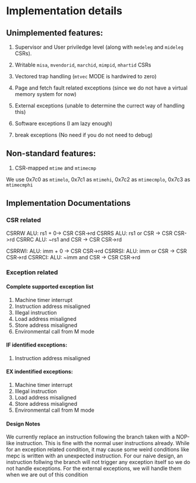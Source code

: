 # Implementation details

## Unimplemented features:

1. Supervisor and User priviledge level (along with `medeleg` and `mideleg` CSRs).

2. Writable `misa`, `mvendorid`, `marchid`, `mimpid`, `mhartid` CSRs

3. Vectored trap handling (`mtvec` MODE is hardwired to zero)

4. Page and fetch fault related exceptions (since we do not have a virtual memory system for now)

5. External exceptions (unable to determine the currect way of handling this)

6. Software exceptions (I am lazy enough)

7. break exceptions (No need if you do not need to debug)

## Non-standard features:

1. CSR-mapped `mtime` and `mtimecmp`

We use 0x7c0 as `mtimelo`, 0x7c1 as `mtimehi`, 0x7c2 as `mtimecmplo`, 0x7c3 as `mtimecmphi`


## Implementation Documentations

### CSR related

CSRRW ALU: rs1 + 0-> CSR CSR->rd
CSRRS ALU: rs1 or CSR -> CSR CSR->rd
CSRRC ALU: ~rs1 and CSR -> CSR CSR->rd

CSRRWI: ALU: imm + 0 -> CSR CSR->rd
CSRRSI: ALU: imm or CSR -> CSR CSR->rd
CSRRCI: ALU: ~imm and CSR -> CSR CSR->rd

### Exception related

#### Complete supported exception list

1. Machine timer interrupt
2. Instruction address misaligned
3. Illegal instruction
4. Load address misaligned
5. Store address misaligned
6. Environmental call from M mode

#### IF identified exceptions:

1. Instruction address misaligned

#### EX indentified exceptions:

1. Machine timer interrupt
2. Illegal instruction
3. Load address misaligned
4. Store address misaligned
5. Environmental call from M mode

#### Design Notes

We currently replace an instruction following the branch taken with a NOP-like instruction.
This is fine with the normal user instructions already. While for an exception related condition, it may cause some
weird conditions like mepc is written with an unexpected instruction.
For our naive design, an instruction follwing the branch will not trigger any exception itself 
so we do not handle exceptions. For the external exceptions, we will handle them when we are out of this condition